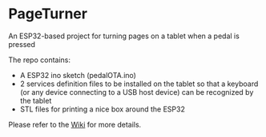 # PageTurner
An ESP32-based project for turning pages on a tablet when a pedal is pressed

The repo contains: 
- A ESP32 ino sketch (pedalOTA.ino)
- 2 services definition files to be installed on the tablet so that a keyboard (or any device connecting to a USB host device) can be recognized by the tablet
- STL files for printing a nice box around the ESP32

Please refer to the [Wiki](https://github.com/FunkyFab/pageturner/wiki) for more details.

